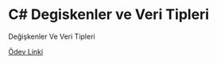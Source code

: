 # C# Degiskenler ve Veri Tipleri
Değişkenler Ve Veri Tipleri

[Ödev Linki](https://app.patika.dev/courses/csharp-101/4-degiskenler)


